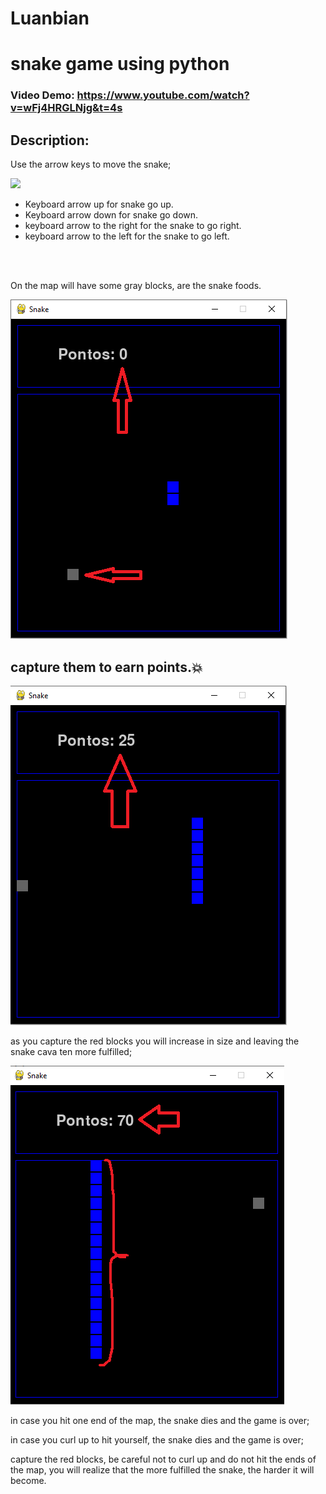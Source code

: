 # Luanbian
# snake game using python
### Video Demo: https://www.youtube.com/watch?v=wFj4HRGLNjg&t=4s
## Description:

Use the arrow keys to move the snake;

<img src="https://static.thenounproject.com/png/335640-200.png"/>

* Keyboard arrow up for snake go up.
* Keyboard arrow down for snake go down.
* keyboard arrow to the right for the snake to go right.
* keyboard arrow to the left for the snake to go left.
<br>

</br>

On the map will have some gray blocks, are the snake foods.


<img src="https://github.com/Luanbian/project/blob/main/harvard/nivel%201.png"/>

## capture them to earn points.💥

<img src="https://github.com/Luanbian/project/blob/main/harvard/nivel%202.png"/>

as you capture the red blocks you will increase in size and leaving the snake cava ten more fulfilled;

<img src="https://github.com/Luanbian/project/blob/main/harvard/nivel%203.png"/>

in case you hit one end of the map, the snake dies and the game is over;

in case you curl up to hit yourself, the snake dies and the game is over;

capture the red blocks, be careful not to curl up and do not hit the ends of the map, you will realize that the more fulfilled the snake, the harder it will become.


